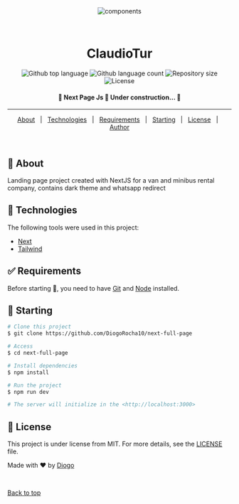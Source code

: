 <div align="center" id="top"> 
  <img src="./.github/app.gif" alt="components" />

&#xa0;

</div>

<h1 align="center">ClaudioTur</h1>

<p align="center">
  <img alt="Github top language" src="https://img.shields.io/github/languages/top/DiogoRocha10/next-full-page?color=56BEB8">

  <img alt="Github language count" src="https://img.shields.io/github/languages/count/DiogoRocha10/next-full-page?color=56BEB8">

  <img alt="Repository size" src="https://img.shields.io/github/repo-size/DiogoRocha10/next-full-page?color=56BEB8">

  <img alt="License" src="https://img.shields.io/github/license/DiogoRocha10/next-full-page?color=56BEB8">

</p>

<Status>

<h4 align="center">
	🚧  Next Page Js 🚀 Under construction...  🚧
</h4>

<hr>

<p align="center">
  <a href="#dart-about">About</a> &#xa0; | &#xa0; 
  <a href="#rocket-technologies">Technologies</a> &#xa0; | &#xa0;
  <a href="#white_check_mark-requirements">Requirements</a> &#xa0; | &#xa0;
  <a href="#checkered_flag-starting">Starting</a> &#xa0; | &#xa0;
  <a href="#memo-license">License</a> &#xa0; | &#xa0;
  <a href="https://github.com/DiogoRocha10" target="_blank">Author</a>
</p>

<br>

## :dart: About

Landing page project created with NextJS for a van and minibus rental company, contains dark theme and whatsapp redirect

## :rocket: Technologies

The following tools were used in this project:

- [Next](https://nextjs.org/)
- [Tailwind](https://tailwindcss.com/)

## :white_check_mark: Requirements

Before starting :checkered_flag:, you need to have [Git](https://git-scm.com) and [Node](https://nodejs.org/en/) installed.

## :checkered_flag: Starting

```bash
# Clone this project
$ git clone https://github.com/DiogoRocha10/next-full-page

# Access
$ cd next-full-page

# Install dependencies
$ npm install

# Run the project
$ npm run dev

# The server will initialize in the <http://localhost:3000>
```

## :memo: License

This project is under license from MIT. For more details, see the [LICENSE](LICENSE.md) file.

Made with :heart: by <a href="https://github.com/DiogoRocha10" target="_blank">Diogo</a>

&#xa0;

<a href="#top">Back to top</a>
